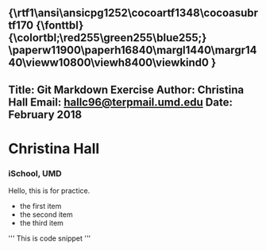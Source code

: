 {\rtf1\ansi\ansicpg1252\cocoartf1348\cocoasubrtf170
{\fonttbl}
{\colortbl;\red255\green255\blue255;}
\paperw11900\paperh16840\margl1440\margr1440\vieww10800\viewh8400\viewkind0
}
---
Title: Git Markdown Exercise
Author: Christina Hall
Email: hallc96@terpmail.umd.edu
Date: February 2018
---

# Christina Hall

### iSchool, UMD

Hello, this is for practice.

- the first item
- the second item
- the third item


'''
This is code snippet
'''